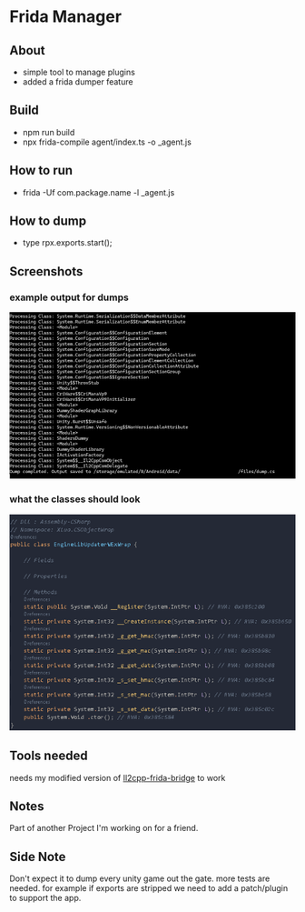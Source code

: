 # Frida Manager

## About

-  simple tool to manage plugins 
- added a frida dumper feature

## Build
- npm run build 
- npx frida-compile agent/index.ts -o _agent.js

## How to run
- frida -Uf com.package.name -l _agent.js

## How to dump
- type rpx.exports.start();

## Screenshots

### example output for dumps
![example dump](screenshots/example.png)

### what the classes should look
![dump format](screenshots/dump_format.png)


## Tools needed

needs my modified version of [Il2cpp-frida-bridge](https://github.com/yoncodes/frida-il2cpp-bridge) to work

## Notes

Part of another Project I'm working on for a friend.

## Side Note

Don't expect it to dump every unity game out the gate. more tests are needed. for example if exports are stripped we need to add a patch/plugin to support the app.
